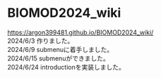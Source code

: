 # BIOMOD2024_wiki
https://argon399481.github.io/BIOMOD2024_wiki/  
2024/6/3    作りました。  
2024/6/9    submenuに着手しました。  
2024/6/15   submenuができました。  
2024/6/24   introductionを実装しました。
